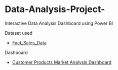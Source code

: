 # Data-Analysis-Project-
Interactive Data Analysis Dashboard using Power BI


Dataset used
- <a href="https://github.com/SyedaAnjumDS/Data-Analysis-Project-/blob/main/Fact_Sales_Data%2B1.xlsx" > Fact_Sales_Data </a>

Dashboard
- <a href="https://github.com/SyedaAnjumDS/Data-Analysis-Project-/blob/main/Data%20Analysis%20Dashboard%20using%20PowerBI.png" > Customer Products Market Analysis Dashboard </a>
